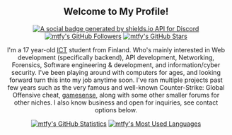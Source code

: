 <p align="center">
	<h2 align="center">Welcome to My Profile!</h2>
	<p align="center"><a href="https://discord.gg/finland"><img src="https://img.shields.io/discord/1025109551797772348?style=for-the-badge" title="https://discord.gg/finland" alt="A social badge generated by shields.io API for Discord"></a> <a href="https://github.com/mtfy?tab=followers"><img src="https://img.shields.io/github/followers/mtfy?style=for-the-badge" alt="mtfy's GitHub Followers" title="mtfy's GitHub Followers"></a> <a href="#"><img src="https://img.shields.io/github/stars/mtfy?style=for-the-badge" alt="mtfy's GitHub Stars" title="mtfy's GitHub Stars"></a>
	</p>
</p>

<p align="center">I'm a 17 year-old <a href="https://en.wikipedia.org/wiki/Information_and_communications_technology">ICT</a> student from Finland. Who's mainly interested in Web development (specifically backend), API development, Networking, Forensics, Software engineering & development, and information/cyber security. I've been playing around with computers for ages, and looking forward turn this into my job anytime soon. I've ran multiple projects past few years such as the very famous and well-known Counter-Strike: Global Offensive cheat, <a href="https://gamesense.vip/">gamesense</a>, along with some other smaller forums for other niches. I also know business and open for inquiries, see contact options below.
</p>

<p align="center">
	<a href="https://github.com/mtfy"><img src="https://github-readme-stats.vercel.app/api?username=mtfy&theme=tokyonight&hide=prs,issues&count_private=true" title="mtfy's GitHub Statistics" alt="mtfy's GitHub Statistics"></a> <a href="https://github.com/mtfy"><img src="https://github-readme-stats.vercel.app/api/top-langs/?username=mtfy&&theme=tokyonight&layout=compact" title="mtfy's Most Used Languages" alt="mtfy's Most Used Languages"></a>
</p>
